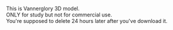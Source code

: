 This is Vannerglory 3D model.<br>
ONLY for study but not for commercial use.<br>
You're supposed to delete 24 hours later after you've download it.
